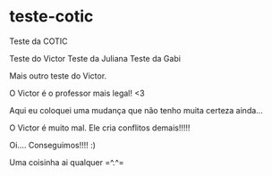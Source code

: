 # teste-cotic
Teste da COTIC

Teste do Victor
Teste da Juliana
Teste da Gabi

Mais outro teste do Victor.

O Victor é o professor mais legal! <3

Aqui eu coloquei uma mudança que não tenho muita certeza ainda...

O Victor é muito mal. Ele cria conflitos demais!!!!!

Oi.... Conseguimos!!!! :)

Uma coisinha ai qualquer =^.^=